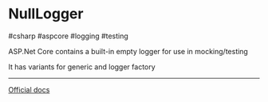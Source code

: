 # NullLogger

#csharp #aspcore  #logging #testing

ASP.Net Core contains a built-in empty logger for use in mocking/testing

It has variants for generic and logger factory

---

[Official docs](https://docs.microsoft.com/en-us/dotnet/api/microsoft.extensions.logging.abstractions?view=dotnet-plat-ext-3.0)

